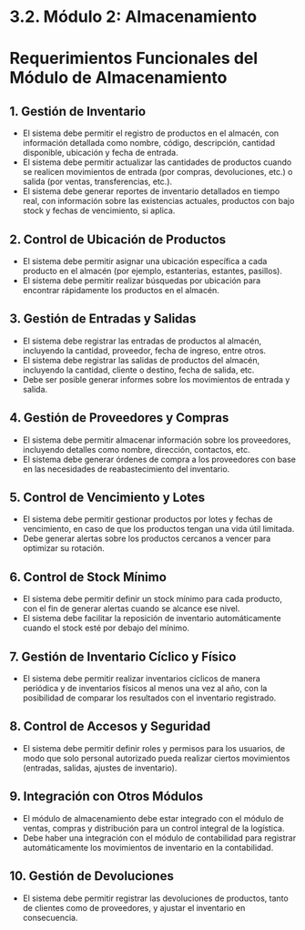 # 3.2. Módulo 2: Almacenamiento

# Requerimientos Funcionales del Módulo de Almacenamiento

## 1. Gestión de Inventario
- El sistema debe permitir el registro de productos en el almacén, con información detallada como nombre, código, descripción, cantidad disponible, ubicación y fecha de entrada.
- El sistema debe permitir actualizar las cantidades de productos cuando se realicen movimientos de entrada (por compras, devoluciones, etc.) o salida (por ventas, transferencias, etc.).
- El sistema debe generar reportes de inventario detallados en tiempo real, con información sobre las existencias actuales, productos con bajo stock y fechas de vencimiento, si aplica.

## 2. Control de Ubicación de Productos
- El sistema debe permitir asignar una ubicación específica a cada producto en el almacén (por ejemplo, estanterías, estantes, pasillos).
- El sistema debe permitir realizar búsquedas por ubicación para encontrar rápidamente los productos en el almacén.

## 3. Gestión de Entradas y Salidas
- El sistema debe registrar las entradas de productos al almacén, incluyendo la cantidad, proveedor, fecha de ingreso, entre otros.
- El sistema debe registrar las salidas de productos del almacén, incluyendo la cantidad, cliente o destino, fecha de salida, etc.
- Debe ser posible generar informes sobre los movimientos de entrada y salida.

## 4. Gestión de Proveedores y Compras
- El sistema debe permitir almacenar información sobre los proveedores, incluyendo detalles como nombre, dirección, contactos, etc.
- El sistema debe generar órdenes de compra a los proveedores con base en las necesidades de reabastecimiento del inventario.

## 5. Control de Vencimiento y Lotes
- El sistema debe permitir gestionar productos por lotes y fechas de vencimiento, en caso de que los productos tengan una vida útil limitada.
- Debe generar alertas sobre los productos cercanos a vencer para optimizar su rotación.

## 6. Control de Stock Mínimo
- El sistema debe permitir definir un stock mínimo para cada producto, con el fin de generar alertas cuando se alcance ese nivel.
- El sistema debe facilitar la reposición de inventario automáticamente cuando el stock esté por debajo del mínimo.

## 7. Gestión de Inventario Cíclico y Físico
- El sistema debe permitir realizar inventarios cíclicos de manera periódica y de inventarios físicos al menos una vez al año, con la posibilidad de comparar los resultados con el inventario registrado.

## 8. Control de Accesos y Seguridad
- El sistema debe permitir definir roles y permisos para los usuarios, de modo que solo personal autorizado pueda realizar ciertos movimientos (entradas, salidas, ajustes de inventario).

## 9. Integración con Otros Módulos
- El módulo de almacenamiento debe estar integrado con el módulo de ventas, compras y distribución para un control integral de la logística.
- Debe haber una integración con el módulo de contabilidad para registrar automáticamente los movimientos de inventario en la contabilidad.

## 10. Gestión de Devoluciones
- El sistema debe permitir registrar las devoluciones de productos, tanto de clientes como de proveedores, y ajustar el inventario en consecuencia.